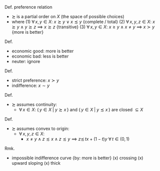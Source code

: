 
Def. preference relation
- $\succsim$ is a partial order on $X$ (the space of possible choices)
- where
 	(1) $\forall\,x,\,y\in X$:    $x\succsim y$  $\lor$  $x\precsim y$              {complete / total}
 	(2) $\forall\,x,\,y,\,z\in X$:  $x\succsim y$  $\land$  $y\succsim z$ $\implies$ $x\succsim z$   {transitive}
 	(3) $\forall\,x,\,y\in X$:    $x\geq y$  $\land$  $x\neq y$ $\implies$ $x\succ y$   {more is better}

Def.
- economic good:  more is better
- economic bad:   less is better
- neuter:         ignore

Def. 
- strict preference:  $x\succ y$
- indifference:       $x\sim y$

Def.
- $\succsim$ assumes continuity:
	- $\forall\,x\in X$:  $\{\,y\in X\;|\;y\succsim x\,\}$ and $\{\,y\in X\;|\;y\precsim x\,\}$ are closed $\subseteq X$

Def.
- $\succsim$ assumes convex to origin:  
	- $\forall\,x,\,y,\,z\in X$:
		- $x\neq y$  $\land$  $z\precsim x$  $\land$  $z \precsim y$ $\implies$ $z\precsim\,tx+(1-t)y$  $\forall\,t\in(0,\,1)$

Rmk.
- impossible indifference curve  {by: more is better}
	(x) crossing
	(x) upward sloping
	(x) thick 